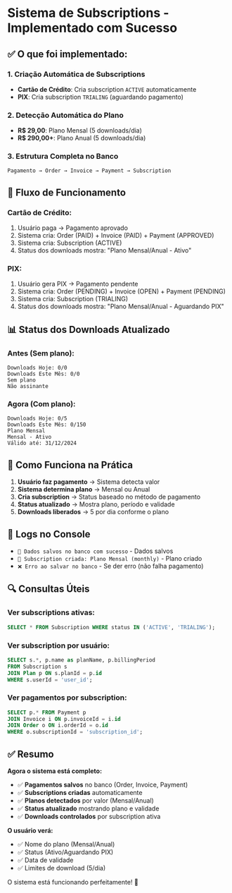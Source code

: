 # Sistema de Subscriptions - Implementado com Sucesso

## ✅ **O que foi implementado:**

### **1. Criação Automática de Subscriptions**
- **Cartão de Crédito**: Cria subscription `ACTIVE` automaticamente
- **PIX**: Cria subscription `TRIALING` (aguardando pagamento)

### **2. Detecção Automática do Plano**
- **R$ 29,00**: Plano Mensal (5 downloads/dia)
- **R$ 290,00+**: Plano Anual (5 downloads/dia)

### **3. Estrutura Completa no Banco**
```
Pagamento → Order → Invoice → Payment → Subscription
```

## 🔄 **Fluxo de Funcionamento**

### **Cartão de Crédito:**
1. Usuário paga → Pagamento aprovado
2. Sistema cria: Order (PAID) + Invoice (PAID) + Payment (APPROVED)
3. Sistema cria: Subscription (ACTIVE)
4. Status dos downloads mostra: "Plano Mensal/Anual - Ativo"

### **PIX:**
1. Usuário gera PIX → Pagamento pendente
2. Sistema cria: Order (PENDING) + Invoice (OPEN) + Payment (PENDING)
3. Sistema cria: Subscription (TRIALING)
4. Status dos downloads mostra: "Plano Mensal/Anual - Aguardando PIX"

## 📊 **Status dos Downloads Atualizado**

### **Antes (Sem plano):**
```
Downloads Hoje: 0/0
Downloads Este Mês: 0/0
Sem plano
Não assinante
```

### **Agora (Com plano):**
```
Downloads Hoje: 0/5
Downloads Este Mês: 0/150
Plano Mensal
Mensal - Ativo
Válido até: 31/12/2024
```

## 🎯 **Como Funciona na Prática**

1. **Usuário faz pagamento** → Sistema detecta valor
2. **Sistema determina plano** → Mensal ou Anual
3. **Cria subscription** → Status baseado no método de pagamento
4. **Status atualizado** → Mostra plano, período e validade
5. **Downloads liberados** → 5 por dia conforme o plano

## 📝 **Logs no Console**

- `💾 Dados salvos no banco com sucesso` - Dados salvos
- `📅 Subscription criada: Plano Mensal (monthly)` - Plano criado
- `❌ Erro ao salvar no banco` - Se der erro (não falha pagamento)

## 🔍 **Consultas Úteis**

### **Ver subscriptions ativas:**
```sql
SELECT * FROM Subscription WHERE status IN ('ACTIVE', 'TRIALING');
```

### **Ver subscription por usuário:**
```sql
SELECT s.*, p.name as planName, p.billingPeriod 
FROM Subscription s 
JOIN Plan p ON s.planId = p.id 
WHERE s.userId = 'user_id';
```

### **Ver pagamentos por subscription:**
```sql
SELECT p.* FROM Payment p 
JOIN Invoice i ON p.invoiceId = i.id 
JOIN Order o ON i.orderId = o.id 
WHERE o.subscriptionId = 'subscription_id';
```

## ✅ **Resumo**

**Agora o sistema está completo:**
- ✅ **Pagamentos salvos** no banco (Order, Invoice, Payment)
- ✅ **Subscriptions criadas** automaticamente
- ✅ **Planos detectados** por valor (Mensal/Anual)
- ✅ **Status atualizado** mostrando plano e validade
- ✅ **Downloads controlados** por subscription ativa

**O usuário verá:**
- ✅ Nome do plano (Mensal/Anual)
- ✅ Status (Ativo/Aguardando PIX)
- ✅ Data de validade
- ✅ Limites de download (5/dia)

O sistema está funcionando perfeitamente! 🎯 